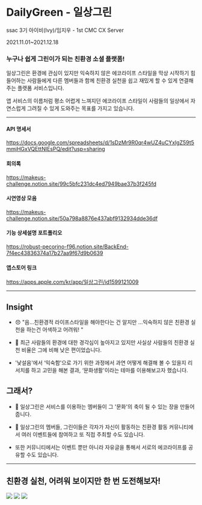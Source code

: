 # DailyGreen - 일상그린
ssac 3기 아이비(Ivy)/임지우 - 1st CMC CX Server


2021.11.01~2021.12.18


### **누구나 쉽게 그린이가 되는 친환경 소셜 플랫폼!**

일상그린은 환경에 관심이 있지만 익숙하지 않은 에코라이프 스타일을 막상 시작하기 힘들어하는 사람들에게 다른 멤버들과 함께 친환경 실천을 쉽고 재밌게 할 수 있게 연결해주는 플랫폼 서비스입니다.

앱 서비스의 이름처럼 평소 어렵게 느껴지던 에코라이프 스타일이 사람들의 일상에서 자연스럽게 그려질 수 있게 도와주는 목표를 가지고 있습니다.

---


#### API 명세서
https://docs.google.com/spreadsheets/d/1sDzMr9R0qr4wUZ4uCYxlgZ59t5mmjHGxVQEttNIEsPQ/edit?usp=sharing


#### 회의록
https://makeus-challenge.notion.site/99c5bfc231dc4ed7949bae37b3f245fd


#### 시연영상 모음
https://makeus-challenge.notion.site/50a798a8876e437abf9132934dde36df


#### 기능 상세설명 포트폴리오
https://robust-pecorino-f96.notion.site/BackEnd-7f4ec43836374a17b27aa9f67d9b0639


#### 앱스토어 링크
https://apps.apple.com/kr/app/일상그린/id1599121009

---

## Insight
- 😞 "음...친환경적 라이프스타일을 해야한다는 건 알지만 ...익숙하지 않은 친환경 실천을 하는건 어색하고 어려워! "
  
- 🤔 최근 사람들의 환경에 대한 경각심이 높아지고 있지만 사실상 사람들의 친환경 실천 비율은 그에 비해 낮은 편이었습니다.  
- '낯설음'에서 ‘익숙함'으로 가기 위한 과정에서 과연 어떻게 해결해 볼 수 있을지 리서치를 하고 고민을 해본 결과, ‘문화생활'이라는 테마를 이용해보고자 했습니다.


## 그래서?
- 🙂 일상그린은 서비스를 이용하는 멤버들이 그 '문화'의 축이 될 수 있는 장을 만들어줍니다.
  
- 🙂 일상그린의 멤버들, 그린이들은 각자가 자신이 활동하는 친환경 활동 커뮤니티에서 여러 이벤트들에 참여하고 또 직접 주최할 수도 있습니다. 
- 또한 커뮤니티에서는 이벤트 뿐만 아니라 자유글을 통해서 서로의 에코라이프를 공유할 수도 있습니다.

---

## 친환경 실천, 어려워 보이지만 한 번 도전해보자!

<img src = "https://user-images.githubusercontent.com/69448918/145722476-88ac2f32-a105-4180-a4fa-bfcf0bae1256.jpg">

<img src = "https://user-images.githubusercontent.com/69448918/145722486-37fc7672-3f1c-4eee-8038-52b4e5124984.jpg">

<img src = "https://user-images.githubusercontent.com/69448918/145722487-7616c214-5cd3-4b64-9ee6-38d34431a320.jpg">
